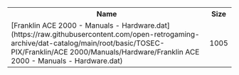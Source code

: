 <table>
<tr><th>Name</th><th>Size</th></tr>
<tr><td>
[Franklin ACE 2000 - Manuals - Hardware.dat](https://raw.githubusercontent.com/open-retrogaming-archive/dat-catalog/main/root/basic/TOSEC-PIX/Franklin/ACE 2000/Manuals/Hardware/Franklin ACE 2000 - Manuals - Hardware.dat)
</td><td>1005</td></tr>
</table>
